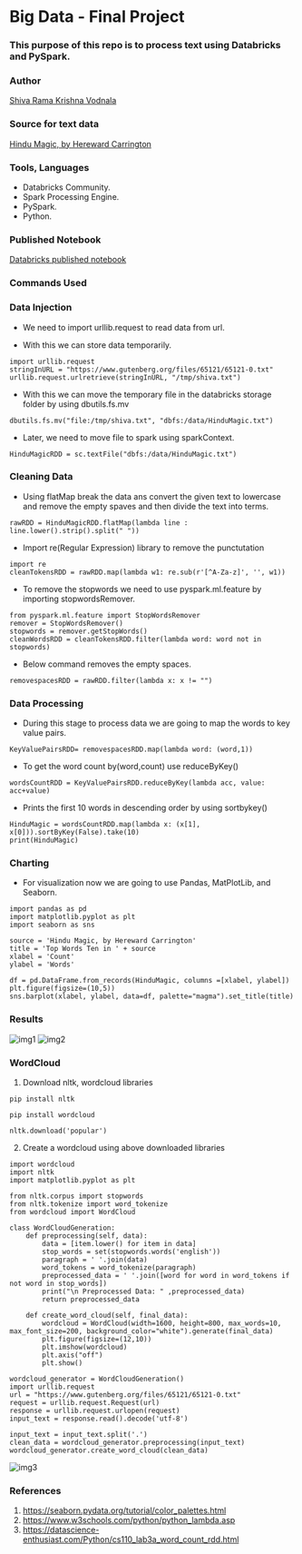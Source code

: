 # Big Data - Final Project

### This purpose of this repo is to process text using Databricks and PySpark.

### Author
[Shiva Rama Krishna Vodnala](https://github.com/srkvodnala)

### Source for text data

[Hindu Magic, by Hereward Carrington](https://www.gutenberg.org/files/65121/65121-0.txt)

### Tools, Languages
* Databricks Community.
* Spark Processing Engine.
* PySpark.
* Python.


### Published Notebook

[Databricks published notebook](https://databricks-prod-cloudfront.cloud.databricks.com/public/4027ec902e239c93eaaa8714f173bcfc/290691640627521/86055512989159/4160698203358490/latest.html)


### Commands Used 

### Data Injection

* We need to import urllib.request to read data from url.

* With this we can store data temporarily.

``` 
import urllib.request
stringInURL = "https://www.gutenberg.org/files/65121/65121-0.txt"
urllib.request.urlretrieve(stringInURL, "/tmp/shiva.txt") 
```

* With this we can move the temporary file in the databricks storage folder by using dbutils.fs.mv

```
dbutils.fs.mv("file:/tmp/shiva.txt", "dbfs:/data/HinduMagic.txt")
```

* Later, we need to move file to spark using sparkContext.

```
HinduMagicRDD = sc.textFile("dbfs:/data/HinduMagic.txt")
```

### Cleaning Data

* Using flatMap break the data ans convert the given text to lowercase and remove the empty spaves and then divide the text into terms.
```
rawRDD = HinduMagicRDD.flatMap(lambda line : line.lower().strip().split(" "))
```

* Import re(Regular Expression) library to remove the punctutation
```
import re
cleanTokensRDD = rawRDD.map(lambda w1: re.sub(r'[^A-Za-z]', '', w1))
```
* To remove the stopwords we need to use pyspark.ml.feature by importing stopwordsRemover.
```
from pyspark.ml.feature import StopWordsRemover
remover = StopWordsRemover()
stopwords = remover.getStopWords()
cleanWordsRDD = cleanTokensRDD.filter(lambda word: word not in stopwords)
```
* Below command removes the empty spaces.
```
removespacesRDD = rawRDD.filter(lambda x: x != "")
```

### Data Processing

* During this stage to process data we are going to map the words to key value pairs.
```
KeyValuePairsRDD= removespacesRDD.map(lambda word: (word,1))
```

* To get the word count by(word,count) use reduceByKey() 
```
wordsCountRDD = KeyValuePairsRDD.reduceByKey(lambda acc, value: acc+value)
```

* Prints the first 10 words in descending order by using sortbykey()
```
HinduMagic = wordsCountRDD.map(lambda x: (x[1], x[0])).sortByKey(False).take(10)
print(HinduMagic)
```
### Charting
* For visualization now we are going to use Pandas, MatPlotLib, and Seaborn.
```
import pandas as pd
import matplotlib.pyplot as plt
import seaborn as sns

source = 'Hindu Magic, by Hereward Carrington'
title = 'Top Words Ten in ' + source
xlabel = 'Count'
ylabel = 'Words'

df = pd.DataFrame.from_records(HinduMagic, columns =[xlabel, ylabel]) 
plt.figure(figsize=(10,5))
sns.barplot(xlabel, ylabel, data=df, palette="magma").set_title(title)
```

### Results
![img1](https://raw.githubusercontent.com/srkvodnala/bigdata-finalproject/main/BDimg1.PNG)
![img2](https://raw.githubusercontent.com/srkvodnala/bigdata-finalproject/main/BDimg2.PNG)

### WordCloud
1. Download nltk, wordcloud libraries
```
pip install nltk
```

```
pip install wordcloud
```

```
nltk.download('popular')
```
2. Create a wordcloud using above downloaded libraries

```
import wordcloud
import nltk
import matplotlib.pyplot as plt

from nltk.corpus import stopwords
from nltk.tokenize import word_tokenize
from wordcloud import WordCloud

class WordCloudGeneration:
    def preprocessing(self, data):
        data = [item.lower() for item in data]
        stop_words = set(stopwords.words('english'))
        paragraph = ' '.join(data)
        word_tokens = word_tokenize(paragraph)  
        preprocessed_data = ' '.join([word for word in word_tokens if not word in stop_words])
        print("\n Preprocessed Data: " ,preprocessed_data)
        return preprocessed_data

    def create_word_cloud(self, final_data):
        wordcloud = WordCloud(width=1600, height=800, max_words=10, max_font_size=200, background_color="white").generate(final_data)
        plt.figure(figsize=(12,10))
        plt.imshow(wordcloud)
        plt.axis("off")
        plt.show()

wordcloud_generator = WordCloudGeneration()
import urllib.request
url = "https://www.gutenberg.org/files/65121/65121-0.txt"
request = urllib.request.Request(url)
response = urllib.request.urlopen(request)
input_text = response.read().decode('utf-8')

input_text = input_text.split('.')
clean_data = wordcloud_generator.preprocessing(input_text)
wordcloud_generator.create_word_cloud(clean_data)
```

![img3](https://raw.githubusercontent.com/srkvodnala/bigdata-finalproject/main/BDimg3.PNG)


### References
1. https://seaborn.pydata.org/tutorial/color_palettes.html
2. https://www.w3schools.com/python/python_lambda.asp
3. https://datascience-enthusiast.com/Python/cs110_lab3a_word_count_rdd.html

